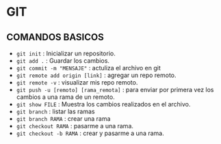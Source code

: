 # GIT 
## COMANDOS BASICOS
- ````git init```` : Inicializar un repositorio.
- ````git add .```` : Guardar los cambios.
- ````git commit -m "MENSAJE"```` : actuliza el archivo en git
- ````git remote add origin [link]```` : agregar un repo remoto.
- ````git remote -v```` : visualizar mis repo remoto.
- ````git push -u [remoto] [rama_remota]```` : para enviar por primera vez los cambios a una rama de un remoto.
- ````git show FILE```` : Muestra los cambios realizados en el archivo.
- ````git branch```` : listar las ramas
- ````git branch RAMA```` : crear una rama
- ````git checkout RAMA```` : pasarme a una rama.
- ````git checkout -b RAMA```` : crear y pasarme a una rama.
